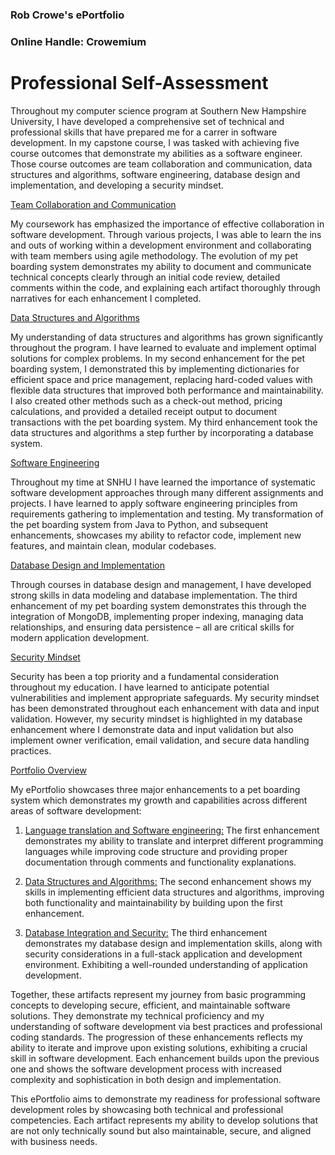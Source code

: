 ### Rob Crowe's ePortfolio
### Online Handle: Crowemium

# Professional Self-Assessment
<p>Throughout my computer science program at Southern New Hampshire University, I have developed a comprehensive set of technical and professional skills that have prepared me for a carrer in software development. In my capstone course, I was tasked with achieving five course outcomes that demonstrate my abilities as a software engineer. Those course outcomes are team collaboration and communication, data structures and algorithms, software engineering, database design and implementation, and developing a security mindset.</p>

<ins>Team Collaboration and Communication</ins>

<p>My coursework has emphasized the importance of effective collaboration in software development. Through various projects, I was able to learn the ins and outs of working within a development environment and collaborating with team members using agile methodology. The evolution of my pet boarding system demonstrates my ability to document and communicate technical concepts clearly through an initial code review, detailed comments within the code, and explaining each artifact thoroughly through narratives for each enhancement I completed.</p>

<ins>Data Structures and Algorithms</ins>

<p>My understanding of data structures and algorithms has grown significantly throughout the program. I have learned to evaluate and implement optimal solutions for complex problems. In my second enhancement for the pet boarding system, I demonstrated this by implementing dictionaries for efficient space and price management, replacing hard-coded values with flexible data structures that improved both performance and maintainability. I also created other methods such as a check-out method, pricing calculations, and provided a detailed receipt output to document transactions with the pet boarding system. My third enhancement took the data structures and algorithms a step further by incorporating a database system.</p>

<ins>Software Engineering</ins>

<p>Throughout my time at SNHU I have learned the importance of systematic software development approaches through many different assignments and projects. I have learned to apply software engineering principles from requirements gathering to implementation and testing. My transformation of the pet boarding system from Java to Python, and subsequent enhancements, showcases my ability to refactor code, implement new features, and maintain clean, modular codebases.</p>

<ins>Database Design and Implementation</ins>

<p>Through courses in database design and management, I have developed strong skills in data modeling and database implementation. The third enhancement of my pet boarding system demonstrates this through the integration of MongoDB, implementing proper indexing, managing data relationships, and ensuring data persistence – all are critical skills for modern application development.</p>

<ins>Security Mindset</ins>

<p>Security has been a top priority and a fundamental consideration throughout my education. I have learned to anticipate potential vulnerabilities and implement appropriate safeguards. My security mindset has been demonstrated throughout each enhancement with data and input validation. However, my security mindset is highlighted in my database enhancement where I demonstrate data and input validation but also implement owner verification, email validation, and secure data handling practices.</p>

<ins>Portfolio Overview</ins>

My ePortfolio showcases three major enhancements to a pet boarding system which demonstrates my growth and capabilities across different areas of software development:
1.	<ins>Language translation and Software engineering:</ins> The first enhancement demonstrates my ability to translate and interpret different programming languages while improving code structure and providing proper documentation through comments and functionality explanations.
   
2.	<ins>Data Structures and Algorithms:</ins> The second enhancement shows my skills in implementing efficient data structures and algorithms, improving both functionality and maintainability by building upon the first enhancement.
   
3.	<ins>Database Integration and Security:</ins> The third enhancement demonstrates my database design and implementation skills, along with security considerations in a full-stack application and development environment. Exhibiting a well-rounded understanding of application development.

<p>Together, these artifacts represent my journey from basic programming concepts to developing secure, efficient, and maintainable software solutions. They demonstrate my technical proficiency and my understanding of software development via best practices and professional coding standards. The progression of these enhancements reflects my ability to iterate and improve upon existing solutions, exhibiting a crucial skill in software development. Each enhancement builds upon the previous one and shows the software development process with increased complexity and sophistication in both design and implementation.</p>

<p>This ePortfolio aims to demonstrate my readiness for professional software development roles by showcasing both technical and professional competencies. Each artifact represents my ability to develop solutions that are not only technically sound but also maintainable, secure, and aligned with business needs.</p>
